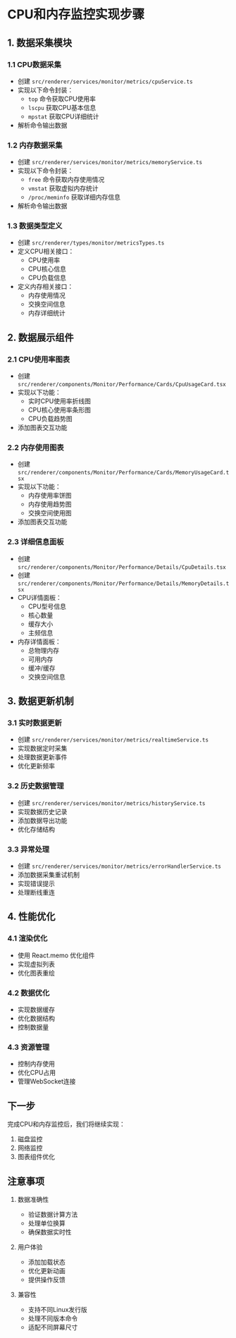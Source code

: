 # CPU和内存监控实现步骤

## 1. 数据采集模块

### 1.1 CPU数据采集
- 创建 `src/renderer/services/monitor/metrics/cpuService.ts`
- 实现以下命令封装：
  * `top` 命令获取CPU使用率
  * `lscpu` 获取CPU基本信息
  * `mpstat` 获取CPU详细统计
- 解析命令输出数据

### 1.2 内存数据采集
- 创建 `src/renderer/services/monitor/metrics/memoryService.ts`
- 实现以下命令封装：
  * `free` 命令获取内存使用情况
  * `vmstat` 获取虚拟内存统计
  * `/proc/meminfo` 获取详细内存信息
- 解析命令输出数据

### 1.3 数据类型定义
- 创建 `src/renderer/types/monitor/metricsTypes.ts`
- 定义CPU相关接口：
  * CPU使用率
  * CPU核心信息
  * CPU负载信息
- 定义内存相关接口：
  * 内存使用情况
  * 交换空间信息
  * 内存详细统计

## 2. 数据展示组件

### 2.1 CPU使用率图表
- 创建 `src/renderer/components/Monitor/Performance/Cards/CpuUsageCard.tsx`
- 实现以下功能：
  * 实时CPU使用率折线图
  * CPU核心使用率条形图
  * CPU负载趋势图
- 添加图表交互功能

### 2.2 内存使用图表
- 创建 `src/renderer/components/Monitor/Performance/Cards/MemoryUsageCard.tsx`
- 实现以下功能：
  * 内存使用率饼图
  * 内存使用趋势图
  * 交换空间使用图
- 添加图表交互功能

### 2.3 详细信息面板
- 创建 `src/renderer/components/Monitor/Performance/Details/CpuDetails.tsx`
- 创建 `src/renderer/components/Monitor/Performance/Details/MemoryDetails.tsx`
- CPU详情面板：
  * CPU型号信息
  * 核心数量
  * 缓存大小
  * 主频信息
- 内存详情面板：
  * 总物理内存
  * 可用内存
  * 缓冲/缓存
  * 交换空间信息

## 3. 数据更新机制

### 3.1 实时数据更新
- 创建 `src/renderer/services/monitor/metrics/realtimeService.ts`
- 实现数据定时采集
- 处理数据更新事件
- 优化更新频率

### 3.2 历史数据管理
- 创建 `src/renderer/services/monitor/metrics/historyService.ts`
- 实现数据历史记录
- 添加数据导出功能
- 优化存储结构

### 3.3 异常处理
- 创建 `src/renderer/services/monitor/metrics/errorHandlerService.ts`
- 添加数据采集重试机制
- 实现错误提示
- 处理断线重连

## 4. 性能优化

### 4.1 渲染优化
- 使用 React.memo 优化组件
- 实现虚拟列表
- 优化图表重绘

### 4.2 数据优化
- 实现数据缓存
- 优化数据结构
- 控制数据量

### 4.3 资源管理
- 控制内存使用
- 优化CPU占用
- 管理WebSocket连接

## 下一步

完成CPU和内存监控后，我们将继续实现：
1. 磁盘监控
2. 网络监控
3. 图表组件优化

## 注意事项

1. 数据准确性
   - 验证数据计算方法
   - 处理单位换算
   - 确保数据实时性

2. 用户体验
   - 添加加载状态
   - 优化更新动画
   - 提供操作反馈

3. 兼容性
   - 支持不同Linux发行版
   - 处理不同版本命令
   - 适配不同屏幕尺寸 